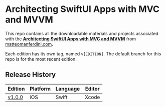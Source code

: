 # Architecting SwiftUI Apps with MVC and MVVM

This repo contains all the downloadable materials and projects associated with the **[Architecting SwiftUI Apps with MVC and MVVM](https://matteomanferdini.com/architecting-swiftui-apps-with-mvc-and-mvvm)** from [matteomanferdini.com](https://matteomanferdini.com/).

Each edition has its own tag, named `v[EDITION]`. The default branch for this repo is for the most recent edition.

## Release History

| Edition | Platform | Language | Editor |
| --- | --- | --- | --- |
| [v1.0.0](https://github.com/lukailun/Architecting-SwiftUI-Apps-with-MVC-and-MVVM/tree/v1.0.0) | iOS | Swift | Xcode |